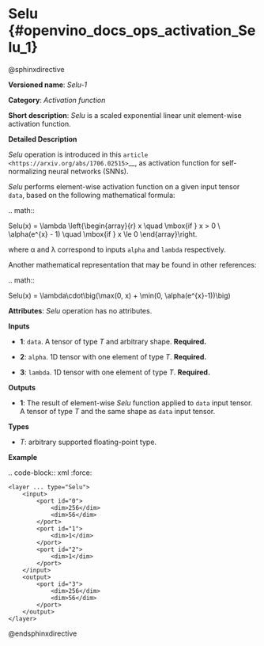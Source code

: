 # Selu {#openvino_docs_ops_activation_Selu_1}

@sphinxdirective

**Versioned name**: *Selu-1*

**Category**: *Activation function*

**Short description**: *Selu* is a scaled exponential linear unit element-wise activation function.

**Detailed Description**

*Selu* operation is introduced in this `article <https://arxiv.org/abs/1706.02515>`__, as activation function for self-normalizing neural networks (SNNs).

*Selu* performs element-wise activation function on a given input tensor ``data``, based on the following mathematical formula:

.. math::

   Selu(x) = \lambda \left\{\begin{array}{r} x \quad \mbox{if } x > 0 \\ \alpha(e^{x} - 1) \quad \mbox{if } x \le 0 \end{array}\right.

where α and λ correspond to inputs ``alpha`` and ``lambda`` respectively.

Another mathematical representation that may be found in other references:

.. math::

   Selu(x) = \lambda\cdot\big(\max(0, x) + \min(0, \alpha(e^{x}-1))\big)

**Attributes**: *Selu* operation has no attributes.

**Inputs**

* **1**: ``data``. A tensor of type *T* and arbitrary shape. **Required.**

* **2**: ``alpha``. 1D tensor with one element of type *T*. **Required.**

* **3**: ``lambda``. 1D tensor with one element of type *T*. **Required.**

**Outputs**

* **1**: The result of element-wise *Selu* function applied to ``data`` input tensor. A tensor of type *T* and the same shape as ``data`` input tensor.

**Types**

* *T*: arbitrary supported floating-point type.

**Example**

.. code-block::  xml
   :force:

    <layer ... type="Selu">
        <input>
            <port id="0">
                <dim>256</dim>
                <dim>56</dim>
            </port>
            <port id="1">
                <dim>1</dim>
            </port>
            <port id="2">
                <dim>1</dim>
            </port>
        </input>
        <output>
            <port id="3">
                <dim>256</dim>
                <dim>56</dim>
            </port>
        </output>
    </layer>

@endsphinxdirective
